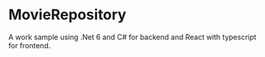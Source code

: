 # MovieRepository
A work sample using .Net 6 and C# for backend and React with typescript for frontend.

